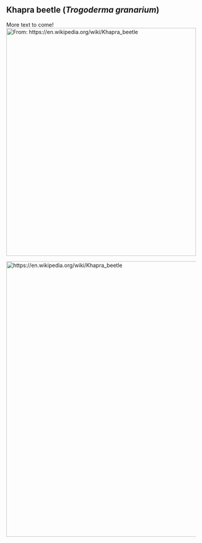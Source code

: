 ## Khapra beetle (*Trogoderma granarium*)

More text to come!
<img src="https://upload.wikimedia.org/wikipedia/commons/f/fc/Khapra_beetle.jpg" alt="From: https://en.wikipedia.org/wiki/Khapra_beetle" width="500" height="600">


<img style="height:725px;max-width:500px;width: expression(this.width > 500 ? 500: true);" id="img_DocPreview" 
title="https://en.wikipedia.org/wiki/Khapra_beetle"
src="https://upload.wikimedia.org/wikipedia/commons/f/fc/Khapra_beetle.jpg"/>

<!--stackedit_data:
eyJoaXN0b3J5IjpbLTM1OTQ1NjY3OSwxNDcyNDgzMTgsNTc0OT
Y4Njk3LDExMjU4OTk4MTAsLTMzMTY0MTg2Nl19
-->